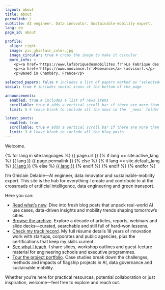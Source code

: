 ```yaml
---
layout: about
title: about
permalink: /
subtitle: AI engineer. Data innovator. Sustainable-mobility expert.
lang: en
page_id: about

profile:
  align: right
  image: pic_ghislain_color.jpg
  image_circular: true # crops the image to make it circular
  more_info: >
    <p><a href='https://www.lafabriquedesmobilites.fr'>La Fabrique des Mobilités</a> (Data & AI expert).</p>
    <p><a href='https://www.moovance.fr'>Moovance</a> (advisor).</p>
    <p>Based in Chambéry, France</p>

selected_papers: false # includes a list of papers marked as "selected={true}"
social: true # includes social icons at the bottom of the page

announcements:
  enabled: true # includes a list of news items
  scrollable: true # adds a vertical scroll bar if there are more than 3 news items
  limit: 5 # leave blank to include all the news in the `_news` folder

latest_posts:
  enabled: true
  scrollable: true # adds a vertical scroll bar if there are more than 3 new posts items
  limit: 3 # leave blank to include all the blog posts
---
```

Welcome.

{% for lang in site.languages %}
{{ page.url }}
    {% if lang == site.active_lang %}
{{ lang }} {{ page.permalink }}
    {% else %}
        {% if lang == site.default_lang %}
<a href=" {{ page.permalink }}">{{ lang }}</a>
        {% else %}
<a href="/{{ lang }}{{ page.permalink }}">{{ lang }}</a>
        {% endif %}
    {% endif %}
{% endfor %}



I’m Ghislain Delabie—AI engineer, data innovator and sustainable-mobility expert.
This site is the hub for everything I create and contribute to at the crossroads of artificial intelligence, data engineering and green transport.

Here you can:
- [Read what’s new](/blog/). Dive into fresh blog posts that unpack real-world AI use cases, data-driven insights and mobility trends shaping tomorrow’s cities.
- [Browse the archive](/blog/archive/). Explore a decade of articles, reports, webinars and slide decks—curated, searchable and still full of hard-won lessons.
- [Check my track record](/cv/). My full résumé details 18 years of innovation work with startups, corporates and public agencies, plus the certifications that keep my skills current.
- [See what I teach](/teaching/). I share slides, workshop outlines and guest-lecture material for engineering schools and executive programmes.
- [Tour the project portfolio](/projects/). Case studies break down the challenges, methods and impacts of flagship projects in AI, data governance and sustainable mobility.

Whether you’re here for practical resources, potential collaboration or just inspiration, welcome—feel free to explore and reach out.
